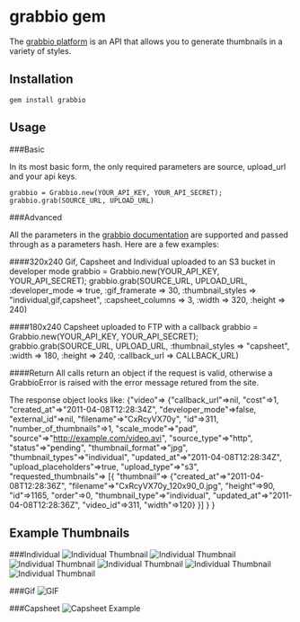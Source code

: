 grabbio gem
==============
The [grabbio platform](http://grabb.io) is an API that allows you to generate
thumbnails in a variety of styles.

Installation
------------

    gem install grabbio

Usage
-----

###Basic

In its most basic form, the only required parameters are source, upload_url and
your api keys.

    grabbio = Grabbio.new(YOUR_API_KEY, YOUR_API_SECRET);
    grabbio.grab(SOURCE_URL, UPLOAD_URL)

###Advanced

All the parameters in the [grabbio documentation](http://grabb.io/documentation)
are supported and passed through as a parameters hash.  Here are a few examples:

####320x240 Gif, Capsheet and Individual uploaded to an S3 bucket in developer mode
    grabbio = Grabbio.new(YOUR_API_KEY, YOUR_API_SECRET);
    grabbio.grab(SOURCE_URL, UPLOAD_URL,    :developer_mode => true,
                                            :gif_framerate => 30,
                                            :thumbnail_styles => "individual,gif,capsheet",
                                            :capsheet_columns => 3,
                                            :width => 320,
                                            :height => 240)

####180x240 Capsheet uploaded to FTP with a callback
    grabbio = Grabbio.new(YOUR_API_KEY, YOUR_API_SECRET);
    grabbio.grab(SOURCE_URL, UPLOAD_URL,    :thumbnail_styles => "capsheet",
                                            :width => 180,
                                            :height => 240,
                                            :callback_url => CALLBACK_URL)

####Return
All calls return an object if the request is valid, otherwise a GrabbioError is raised
with the error message retured from the site.

The response object looks like:
    {"video"=>
        {"callback_url"=>nil,
        "cost"=>1,
        "created_at"=>"2011-04-08T12:28:34Z",
        "developer_mode"=>false,
        "external_id"=>nil,
        "filename"=>"CxRcyVX70y",
        "id"=>311,
        "number_of_thumbnails"=>1,
        "scale_mode"=>"pad",
        "source"=>"http://example.com/video.avi",
        "source_type"=>"http",
        "status"=>"pending",
        "thumbnail_format"=>"jpg",
        "thumbnail_types"=>"individual",
        "updated_at"=>"2011-04-08T12:28:34Z",
        "upload_placeholders"=>true,
        "upload_type"=>"s3",
        "requested_thumbnails"=>
            [{
            "thumbnail"=>
                {"created_at"=>"2011-04-08T12:28:36Z",
                "filename"=>"CxRcyVX70y_120x90_0.jpg",
                "height"=>90, "id"=>1165,
                "order"=>0,
                "thumbnail_type"=>"individual",
                "updated_at"=>"2011-04-08T12:28:36Z",
                "video_id"=>311,
                "width"=>120}
             }]
         }
     }



Example Thumbnails
------------------
###Individual
![Individual Thumbnail](http://grabb.io/images/individual_example_0.jpg)
![Individual Thumbnail](http://grabb.io/images/individual_example_1.jpg)
![Individual Thumbnail](http://grabb.io/images/individual_example_2.jpg)
![Individual Thumbnail](http://grabb.io/images/individual_example_3.jpg)
![Individual Thumbnail](http://grabb.io/images/individual_example_4.jpg)
![Individual Thumbnail](http://grabb.io/images/individual_example_5.jpg)

###Gif
![GIF](http://grabb.io/images/gif_example.gif)

###Capsheet
![Capsheet Example](http://grabb.io/images/capsheet_example.jpg)

